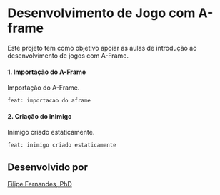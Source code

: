 # Desenvolvimento de Jogo com A-frame
Este projeto tem como objetivo apoiar as aulas de introdução ao desenvolvimento de jogos com A-Frame.

#### 1. Importação do A-Frame

Importação do A-Frame. 

`feat: importacao do aframe`

#### 2. Criação do inimigo

Inimigo criado estaticamente.

`feat: inimigo criado estaticamente`

## Desenvolvido por
[Filipe Fernandes, PhD](https://filipefernandesphd.com/)